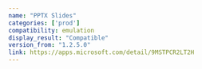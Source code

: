 ```yaml
---
name: "PPTX Slides"
categories: ['prod']
compatibility: emulation
display_result: "Compatible"
version_from: "1.2.5.0"
link: https://apps.microsoft.com/detail/9MSTPCR2LT2H
---
```

